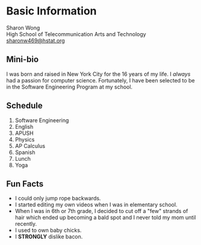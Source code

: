 # Basic Information  
Sharon Wong  
High School of Telecommunication Arts and Technology  
sharonw469@hstat.org  
## Mini-bio  
I was born and raised in New York City for the 16 years of my life. I _always_ had a passion for computer science. Fortunately, I have been selected to be in the Software Engineering Program at my school.
## Schedule  
1. Software Engineering
2. English
3. APUSH
4. Physics
5. AP Calculus
6. Spanish
7. Lunch
8. Yoga  
## Fun Facts  
* I could only jump rope backwards.
* I started editing my own videos when I was in elementary school.  
* When I was in 6th or 7th grade, I decided to cut off a "few" strands of hair which ended up becoming a bald spot and I never told my mom until recently. 
* I used to own baby chicks.
* I **STRONGLY** dislike bacon.  